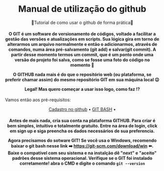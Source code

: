 <h1 align="center">Manual de utilização do github</h1> 
<p align="center">🚀Tutorial de como usar o github de forma prática🚀</p>

<h4 align="center"> 
	O GIT é um software de versionamento de códigos, voltado a facilitar a gestão das versões e atualizações em scripts.
  Sua lógica gira em torno de alterarmos um arquivo normalmente e então o adicionarmos, através de comandos, numa área pré-salvamento (git add) e salvar(git commit). A partir desse momento termos um commit, que é um ponto onde uma versão do projeto foi salva, como se fosse uma foto do código no momento 📸
  
  O GITHUB nada mais é do que o repositório web (ou plataforma, se preferir chamar assim) do mesmo repositório GIT em sua máquina local 😉
  
  Legal! Mas quero começar a usar isso logo, como faz !?
</h4>

<p>Vamos então aos pré-requisitos: </p>
<p align="center">
 <a href="#cadastro_no_github">Cadastro no github</a> •
 <a href="#git_bash">GIT BASH</a> • 
</p>

<h4 align="center">
  Antes de mais nada, cria sua conta na plataforma GITHUB. Para criar é bem simples, intuitivo e totalmente gratuito. Entre na área de login, click em sign up e siga preencha os dados necessários de sua preferencia.
  
  Agora precisamos do sotware GIT! Se você usa o Windows, recomendo baixar o git bash nesse link ➡️ https://git-scm.com/download/win ⬅️. Baixe o compatível com seu sistema e na instalção dê "next" e "aceito" padrões desse sistema operacional.
  Verifique se o GIT foi instalado corretamente! abra o CMD e digite o comando
  `git --version`
  
 </h4>


